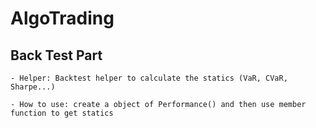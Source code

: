 # AlgoTrading
## Back Test Part
	- Helper: Backtest helper to calculate the statics (VaR, CVaR, Sharpe...)

	- How to use: create a object of Performance() and then use member function to get statics